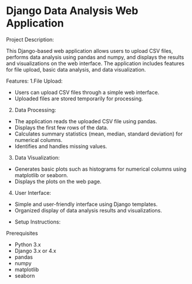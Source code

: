 # Django Data Analysis Web Application

Project Description:

This Django-based web application allows users to upload CSV files, performs data analysis using pandas and numpy, and displays the results and visualizations on the web interface. The application includes features for file upload, basic data analysis, and data visualization.

Features:
1.File Upload:
- Users can upload CSV files through a simple web interface.
- Uploaded files are stored temporarily for processing.
  
2. Data Processing:

- The application reads the uploaded CSV file using pandas.
- Displays the first few rows of the data.
- Calculates summary statistics (mean, median, standard deviation) for numerical columns.
- Identifies and handles missing values.

3. Data Visualization:

- Generates basic plots such as histograms for numerical columns using matplotlib or seaborn.
- Displays the plots on the web page.

4. User Interface:

- Simple and user-friendly interface using Django templates.
- Organized display of data analysis results and visualizations.

* Setup Instructions:

Prerequisites
- Python 3.x
- Django 3.x or 4.x
- pandas
- numpy
- matplotlib
- seaborn
